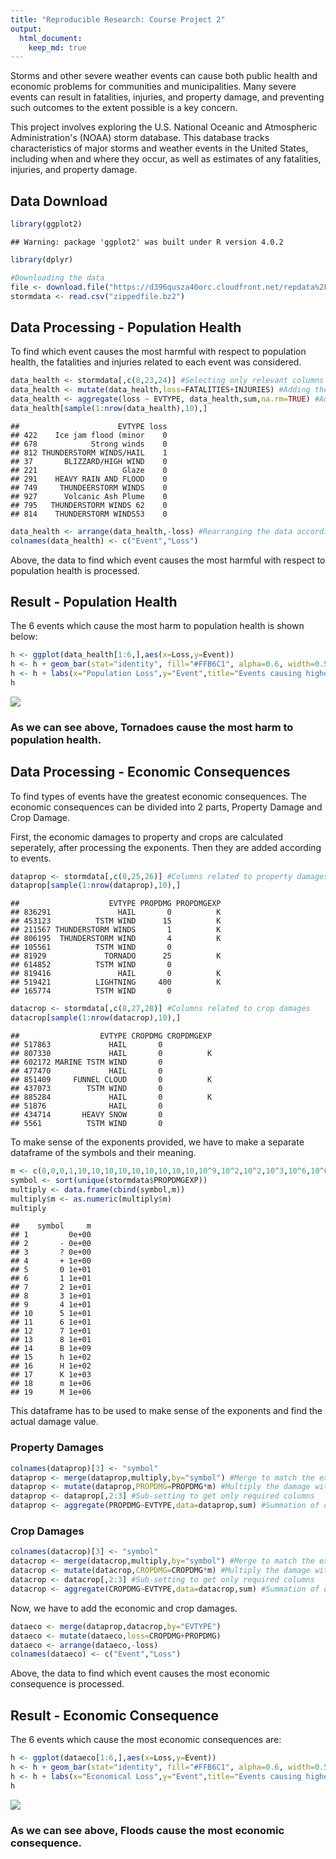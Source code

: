 ```yaml
---
title: "Reproducible Research: Course Project 2"
output: 
  html_document:
    keep_md: true
---
```

Storms and other severe weather events can cause both public health and economic problems for communities and municipalities. Many severe events can result in fatalities, injuries, and property damage, and preventing such outcomes to the extent possible is a key concern.

This project involves exploring the U.S. National Oceanic and Atmospheric Administration's (NOAA) storm database. This database tracks characteristics of major storms and weather events in the United States, including when and where they occur, as well as estimates of any fatalities, injuries, and property damage.

## Data Download

```r
library(ggplot2)
```

```
## Warning: package 'ggplot2' was built under R version 4.0.2
```

```r
library(dplyr)
```

```r
#Downloading the data
file <- download.file("https://d396qusza40orc.cloudfront.net/repdata%2Fdata%2FStormData.csv.bz2","zippedfile.bz2")
stormdata <- read.csv("zippedfile.bz2")
```

## Data Processing - Population Health

To find which event causes the most harmful with respect to population health, the fatalities and injuries related to each event was considered.


```r
data_health <- stormdata[,c(8,23,24)] #Selecting only relevant columns
data_health <- mutate(data_health,loss=FATALITIES+INJURIES) #Adding the fatalities and injuries
data_health <- aggregate(loss ~ EVTYPE, data_health,sum,na.rm=TRUE) #Adding the losses for each event
data_health[sample(1:nrow(data_health),10),]
```

```
##                      EVTYPE loss
## 422    Ice jam flood (minor    0
## 678            Strong winds    0
## 812 THUNDERSTORM WINDS/HAIL    1
## 37       BLIZZARD/HIGH WIND    0
## 221                   Glaze    0
## 291    HEAVY RAIN AND FLOOD    0
## 749     THUNDEERSTORM WINDS    0
## 927      Volcanic Ash Plume    0
## 795   THUNDERSTORM WINDS 62    0
## 814    THUNDERSTORM WINDS53    0
```

```r
data_health <- arrange(data_health,-loss) #Rearranging the data according to loss (In descending order)
colnames(data_health) <- c("Event","Loss")
```

Above, the data to find which event causes the most harmful with respect to population health is processed.

## Result - Population Health

The 6 events which cause the most harm to population health is shown below: 

```r
h <- ggplot(data_health[1:6,],aes(x=Loss,y=Event))
h <- h + geom_bar(stat="identity", fill="#FFB6C1", alpha=0.6, width=0.5)
h <- h + labs(x="Population Loss",y="Event",title="Events causing highest population loss")
h
```

![](RRCourseProj2_files/figure-html/unnamed-chunk-4-1.png)<!-- -->

### As we can see above, Tornadoes cause the most harm to population health.

## Data Processing - Economic Consequences

To find types of events have the greatest economic consequences. The economic consequences can be divided into 2 parts, Property Damage and Crop Damage.

First, the economic damages to property and crops are calculated seperately, after processing the exponents. Then they are added according to events.

```r
dataprop <- stormdata[,c(8,25,26)] #Columns related to property damages
dataprop[sample(1:nrow(dataprop),10),]
```

```
##                    EVTYPE PROPDMG PROPDMGEXP
## 836291               HAIL       0          K
## 453123          TSTM WIND      15          K
## 211567 THUNDERSTORM WINDS       1          K
## 806195  THUNDERSTORM WIND       4          K
## 105561          TSTM WIND       0           
## 81929             TORNADO      25          K
## 614852          TSTM WIND       0           
## 819416               HAIL       0          K
## 519421          LIGHTNING     400          K
## 165774          TSTM WIND       0
```

```r
datacrop <- stormdata[,c(8,27,28)] #Columns related to crop damages
datacrop[sample(1:nrow(datacrop),10),]
```

```
##                  EVTYPE CROPDMG CROPDMGEXP
## 517863             HAIL       0           
## 807330             HAIL       0          K
## 602172 MARINE TSTM WIND       0           
## 477470             HAIL       0           
## 851409     FUNNEL CLOUD       0          K
## 437073        TSTM WIND       0           
## 885284             HAIL       0          K
## 51876              HAIL       0           
## 434714       HEAVY SNOW       0           
## 5561          TSTM WIND       0
```

To make sense of the exponents provided, we have to make a separate dataframe of the symbols and their meaning.

```r
m <- c(0,0,0,1,10,10,10,10,10,10,10,10,10,10^9,10^2,10^2,10^3,10^6,10^6)
symbol <- sort(unique(stormdata$PROPDMGEXP))
multiply <- data.frame(cbind(symbol,m)) 
multiply$m <- as.numeric(multiply$m)
multiply
```

```
##    symbol     m
## 1         0e+00
## 2       - 0e+00
## 3       ? 0e+00
## 4       + 1e+00
## 5       0 1e+01
## 6       1 1e+01
## 7       2 1e+01
## 8       3 1e+01
## 9       4 1e+01
## 10      5 1e+01
## 11      6 1e+01
## 12      7 1e+01
## 13      8 1e+01
## 14      B 1e+09
## 15      h 1e+02
## 16      H 1e+02
## 17      K 1e+03
## 18      m 1e+06
## 19      M 1e+06
```

This dataframe has to be used to make sense of the exponents and find the actual damage value.

### Property Damages

```r
colnames(dataprop)[3] <- "symbol"
dataprop <- merge(dataprop,multiply,by="symbol") #Merge to match the exponent symbols
dataprop <- mutate(dataprop,PROPDMG=PROPDMG*m) #Multiply the damage with the exponent value
dataprop <- dataprop[,2:3] #Sub-setting to get only required columns
dataprop <- aggregate(PROPDMG~EVTYPE,data=dataprop,sum) #Summation of damages based on event
```

### Crop Damages

```r
colnames(datacrop)[3] <- "symbol"
datacrop <- merge(datacrop,multiply,by="symbol") #Merge to match the exponent symbols
datacrop <- mutate(datacrop,CROPDMG=CROPDMG*m) #Multiply the damage with the exponent value
datacrop <- datacrop[,2:3] #Sub-setting to get only required columns
datacrop <- aggregate(CROPDMG~EVTYPE,data=datacrop,sum) #Summation of damages based on event
```

Now, we have to add the economic and crop damages.

```r
dataeco <- merge(dataprop,datacrop,by="EVTYPE") 
dataeco <- mutate(dataeco,loss=CROPDMG+PROPDMG)
dataeco <- arrange(dataeco,-loss)
colnames(dataeco) <- c("Event","Loss")
```

Above, the data to find which event causes the most economic consequence is processed.

## Result - Economic Consequence

The 6 events which cause the most economic consequences are:

```r
h <- ggplot(dataeco[1:6,],aes(x=Loss,y=Event))
h <- h + geom_bar(stat="identity", fill="#FFB6C1", alpha=0.6, width=0.5)
h <- h + labs(x="Economical Loss",y="Event",title="Events causing highest economical loss")
h
```

![](RRCourseProj2_files/figure-html/unnamed-chunk-10-1.png)<!-- -->

### As we can see above, Floods cause the most economic consequence.

